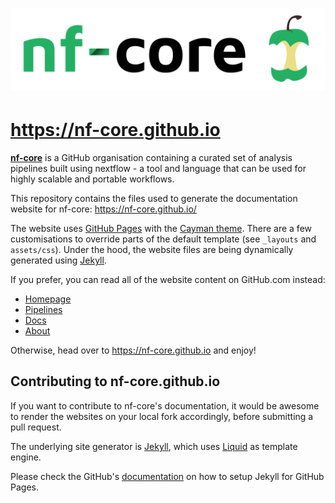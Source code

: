 # ![nf-core](assets/logo/nf-core-logo.png)
# https://nf-core.github.io

[**nf-core**](https://github.com/nf-core) is a GitHub organisation containing a curated set of analysis pipelines built using nextflow - a tool and language that can be used for highly scalable and portable workflows.

This repository contains the files used to generate the documentation website for nf-core: https://nf-core.github.io/

The website uses [GitHub Pages](https://pages.github.com/) with the [Cayman theme](https://github.com/pages-themes/cayman). There are a few customisations to override parts of the default template (see `_layouts` and `assets/css`).
Under the hood, the website files are being dynamically generated using [Jekyll](https://jekyllrb.com/).

If you prefer, you can read all of the website content on GitHub.com instead:

* [Homepage](index.md)
* [Pipelines](pipelines.md)
* [Docs](docs.md)
* [About](about.md)

Otherwise, head over to https://nf-core.github.io and enjoy!

## Contributing to nf-core.github.io

If you want to contribute to nf-core's documentation, it would be awesome to render the websites on your local fork accordingly, before submitting a pull request.

The underlying site generator is [Jekyll](https://jekyllrb.com/), which uses [Liquid](http://shopify.github.io/liquid/) as template engine.

Please check the GitHub's [documentation](https://help.github.com/articles/setting-up-your-github-pages-site-locally-with-jekyll/) on how to setup Jekyll for GitHub Pages.